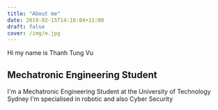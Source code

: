 ```yaml
---
title: "About me"
date: 2019-02-15T14:18:04+11:00
draft: false
cover: /img/e.jpg
---
```

Hi my name is Thanh Tung Vu

## Mechatronic Engineering Student
I'm a Mechatronic Engineering Student at the University of Technology Sydney
I'm specialised in robotic and also Cyber Security